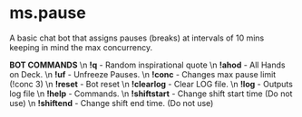 # ms.pause
A basic chat bot that assigns pauses (breaks) at intervals of 10 mins keeping in mind the max concurrency. 

****BOT COMMANDS**** \n **!q** - Random inspirational quote \n **!ahod** - All Hands on Deck. \n **!uf** - Unfreeze Pauses. \n **!conc** - Changes max pause limit (!conc 3) \n **!reset** - Bot reset \n **!clearlog** - Clear LOG file. \n **!log** - Outputs log file \n **!help** - Commands. \n **!shiftstart** - Change shift start time (Do not use) \n **!shiftend** - Change shift end time. (Do not use)
